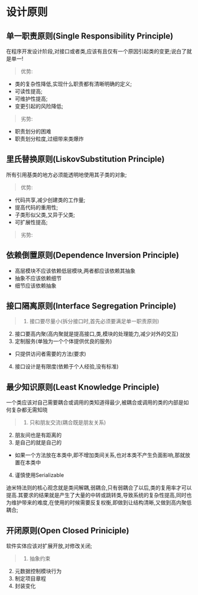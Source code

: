 # 设计原则

## 单一职责原则(Single Responsibility Principle)

在程序开发设计阶段,对接口或者类,应该有且仅有一个原因引起类的变更;说白了就是单一!

> 优势:
* 类的复杂性降低,实现什么职责都有清晰明确的定义;
* 可读性提高;
* 可维护性提高;
* 变更引起的风险降低;

> 劣势:
* 职责划分的困难
* 职责划分粒度,过细带来类爆炸

## 里氏替换原则(LiskovSubstitution Principle)

所有引用基类的地方必须能透明地使用其子类的对象;

> 优势:
* 代码共享,减少创建类的工作量;
* 提高代码的重用性;
* 子类形似父类,又异于父类;
* 可扩展性提高;

> 劣势:

## 依赖倒置原则(Dependence Inversion Principle)

> 
* 高层模块不应该依赖低层模块,两者都应该依赖其抽象
* 抽象不应该依赖细节
* 细节应该依赖抽象

## 接口隔离原则(Interface Segregation Principle)

>1. 接口要尽量小(拆分接口时,首先必须要满足单一职责原则)
2. 接口要高内聚(高内聚就是提高接口,类,模块的处理能力,减少对外的交互)
3. 定制服务(单独为一个个体提供优良的服务)
  + 只提供访问者需要的方法(要求)
4. 接口设计是有限度(依赖于个人经验,没有标准)

## 最少知识原则(Least Knowledge Principle)

一个类应该对自己需要耦合或调用的类知道得最少,被耦合或调用的类的内部是如何复杂都无需知晓

>1. 只和朋友交流(耦合既是朋友关系)
2. 朋友间也是有距离的
3. 是自己的就是自己的
 + 如果一个方法放在本类中,即不增加类间关系,也对本类不产生负面影响,那就放置在本类中
4. 谨慎使用Serializable

迪米特法则的核心观念就是类间解耦,弱耦合,只有弱耦合了以后,类的复用率才可以提高.其要求的结果就是产生了大量的中转或跳转类,导致系统的复杂性提高,同时也为维护带来的难度,在使用的时候需要反复权衡,即做到让结构清晰,又做到高内聚低耦合;

## 开闭原则(Open Closed Priniciple)

软件实体应该对扩展开放,对修改关闭;

>1. 抽象约束
2. 元数据控制模块行为
3. 制定项目章程
4. 封装变化